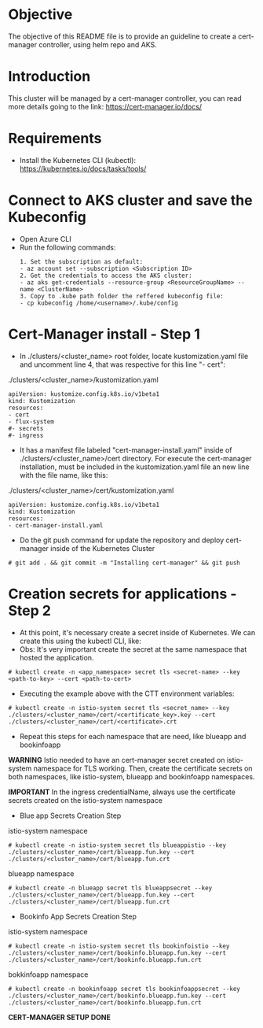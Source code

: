 # Objective
The objective of this README file is to provide an guideline to create a cert-manager controller, using helm repo and AKS. 

# Introduction 
This cluster will be managed by a cert-manager controller, you can read more details going to the link: https://cert-manager.io/docs/

# Requirements
* Install the Kubernetes CLI (kubectl): https://kubernetes.io/docs/tasks/tools/

# Connect to AKS cluster and save the Kubeconfig
* Open Azure CLI
* Run the following commands: 
    ```
    1. Set the subscription as default: 
    - az account set --subscription <Subscription ID>
    2. Get the credentials to access the AKS cluster:
    - az aks get-credentials --resource-group <ResourceGroupName> --name <ClusterName>
    3. Copy to .kube path folder the reffered kubeconfig file: 
    - cp kubeconfig /home/<username>/.kube/config
    ```

# Cert-Manager install - Step 1

* In ./clusters/<cluster_name> root folder, locate kustomization.yaml file and uncomment line 4, that was respective for this line "- cert":

./clusters/<cluster_name>/kustomization.yaml
```
apiVersion: kustomize.config.k8s.io/v1beta1
kind: Kustomization
resources:
- cert
- flux-system
#- secrets
#- ingress
```

* It has a manifest file labeled "cert-manager-install.yaml" inside of ./clusters/<cluster_name>/cert directory. For execute the cert-manager installation, must be included in the kustomization.yaml file an new line with the file name, like this:

./clusters/<cluster_name>/cert/kustomization.yaml
```
apiVersion: kustomize.config.k8s.io/v1beta1
kind: Kustomization
resources:
- cert-manager-install.yaml
```

* Do the git push command for update the repository and deploy cert-manager inside of the Kubernetes Cluster

```
# git add . && git commit -m "Installing cert-manager" && git push
```

# Creation secrets for applications - Step 2

* At this point, it's necessary create a secret inside of Kubernetes. We can create this using the kubectl CLI, like:
* Obs: It's very important create the secret at the same namespace that hosted the application.

```
# kubectl create -n <app_namespace> secret tls <secret-name> --key <path-to-key> --cert <path-to-cert>
```

* Executing the example above with the CTT environment variables:

```
# kubectl create -n istio-system secret tls <secret_name> --key ./clusters/<cluster_name>/cert/<certificate_key>.key --cert ./clusters/<cluster_name>/cert/<certificate>.crt
```

* Repeat this steps for each namespace that are need, like blueapp and bookinfoapp

**WARNING** Istio needed to have an cert-manager secret created on istio-system namespace for TLS working. Then, create the certificate secrets on both namespaces, like istio-system, blueapp and bookinfoapp namespaces.

**IMPORTANT** In the ingress credentialName, always use the certificate secrets created on the istio-system namespace

* Blue app Secrets Creation Step

istio-system namespace 
```
# kubectl create -n istio-system secret tls blueappistio --key ./clusters/<cluster_name>/cert/blueapp.fun.key --cert ./clusters/<cluster_name>/cert/blueapp.fun.crt
```

blueapp namespace
```
# kubectl create -n blueapp secret tls blueappsecret --key ./clusters/<cluster_name>/cert/blueapp.fun.key --cert ./clusters/<cluster_name>/cert/blueapp.fun.crt
```


* Bookinfo App Secrets Creation Step

istio-system namespace
```
# kubectl create -n istio-system secret tls bookinfoistio --key ./clusters/<cluster_name>/cert/bookinfo.blueapp.fun.key --cert ./clusters/<cluster_name>/cert/bookinfo.blueapp.fun.crt
```

bokkinfoapp namespace
```
# kubectl create -n bookinfoapp secret tls bookinfoappsecret --key ./clusters/<cluster_name>/cert/bookinfo.blueapp.fun.key --cert ./clusters/<cluster_name>/cert/bookinfo.blueapp.fun.crt
```


**CERT-MANAGER SETUP DONE**